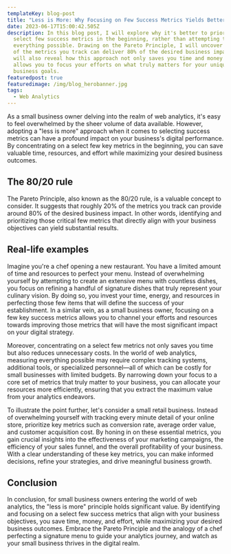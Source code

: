 ```yaml
---
templateKey: blog-post
title: "Less is More: Why Focusing on Few Success Metrics Yields Better Results"
date: 2023-06-17T15:00:42.505Z
description: In this blog post, I will explore why it's better to prioritize a
  select few success metrics in the beginning, rather than attempting to measure
  everything possible. Drawing on the Pareto Principle, I will uncover how 20%
  of the metrics you track can deliver 80% of the desired business impact. I
  will also reveal how this approach not only saves you time and money but also
  allows you to focus your efforts on what truly matters for your unique
  business goals.
featuredpost: true
featuredimage: /img/blog_herobanner.jpg
tags:
  - Web Analytics
---
```

<!--StartFragment-->

As a small business owner delving into the realm of web analytics, it's easy to feel overwhelmed by the sheer volume of data available. However, adopting a "less is more" approach when it comes to selecting success metrics can have a profound impact on your business's digital performance. By concentrating on a select few key metrics in the beginning, you can save valuable time, resources, and effort while maximizing your desired business outcomes.

## T﻿he 80/20 rule

The Pareto Principle, also known as the 80/20 rule, is a valuable concept to consider. It suggests that roughly 20% of the metrics you track can provide around 80% of the desired business impact. In other words, identifying and prioritizing those critical few metrics that directly align with your business objectives can yield substantial results.

## Real-life examples

Imagine you're a chef opening a new restaurant. You have a limited amount of time and resources to perfect your menu. Instead of overwhelming yourself by attempting to create an extensive menu with countless dishes, you focus on refining a handful of signature dishes that truly represent your culinary vision. By doing so, you invest your time, energy, and resources in perfecting those few items that will define the success of your establishment. In a similar vein, as a small business owner, focusing on a few key success metrics allows you to channel your efforts and resources towards improving those metrics that will have the most significant impact on your digital strategy.

Moreover, concentrating on a select few metrics not only saves you time but also reduces unnecessary costs. In the world of web analytics, measuring everything possible may require complex tracking systems, additional tools, or specialized personnel—all of which can be costly for small businesses with limited budgets. By narrowing down your focus to a core set of metrics that truly matter to your business, you can allocate your resources more efficiently, ensuring that you extract the maximum value from your analytics endeavors.

To illustrate the point further, let's consider a small retail business. Instead of overwhelming yourself with tracking every minute detail of your online store, prioritize key metrics such as conversion rate, average order value, and customer acquisition cost. By honing in on these essential metrics, you gain crucial insights into the effectiveness of your marketing campaigns, the efficiency of your sales funnel, and the overall profitability of your business. With a clear understanding of these key metrics, you can make informed decisions, refine your strategies, and drive meaningful business growth.

## C﻿onclusion

In conclusion, for small business owners entering the world of web analytics, the "less is more" principle holds significant value. By identifying and focusing on a select few success metrics that align with your business objectives, you save time, money, and effort, while maximizing your desired business outcomes. Embrace the Pareto Principle and the analogy of a chef perfecting a signature menu to guide your analytics journey, and watch as your small business thrives in the digital realm.

<!--EndFragment-->